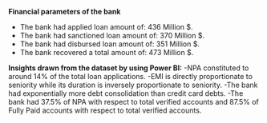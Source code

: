 **Financial parameters of the bank**
- The bank had applied loan amount of: 436 Million $.
- The bank had sanctioned loan amount of: 370 Million $.
- The bank had disbursed loan amount of: 351 Million $.
- The bank recovered a total amount of: 473 Million $.

**Insights drawn from the dataset by using Power BI:**
-NPA constituted to around 14% of the total loan applications.
-EMI is directly proportionate to seniority while its duration is inversely proportionate to seniority. 
-The bank had exponentially more debt consolidation than credit card debts.
-The bank had 37.5% of NPA with respect to total verified accounts and 87.5% of Fully Paid accounts with respect to total verified accounts. 
